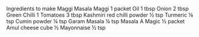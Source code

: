 Ingredients to make Maggi
Masala Maggi		                                   1 packet
Oil		                                               1 tbsp
Onion		                                           2 tbsp
Green Chilli		                                   1
Tomatoes		                                       3 tbsp
Kashmiri red chilli powder		                       ½ tsp
Turmeric		                                       ⅛ tsp
Cumin powder		                                   ¼ tsp
Garam Masala		                                   ¼ tsp
Masala A Magic		                                   ½ packet
Amul cheese cube		                               ½
Mayonnaise		                                       ½ tsp